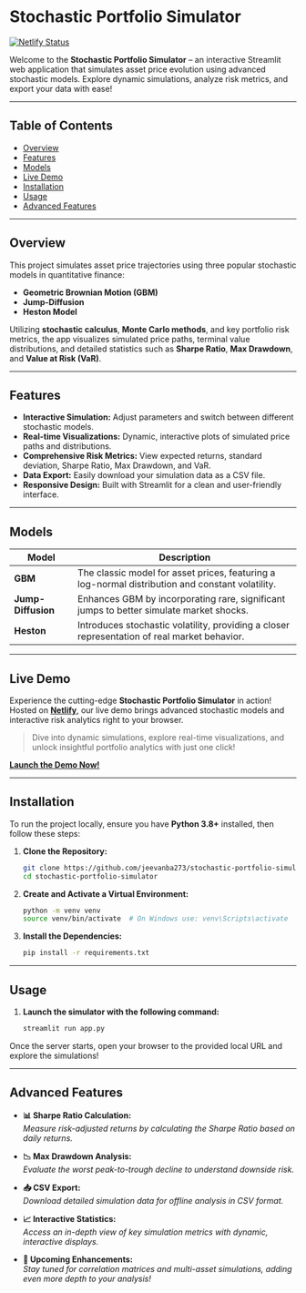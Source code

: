 # Stochastic Portfolio Simulator

[![Netlify Status](https://api.netlify.com/api/v1/badges/39718829-6fb7-4e7b-ac3a-635d6b0114d3/deploy-status)](https://app.netlify.com/sites/stochastic-portfolio-simulator/deploys)

Welcome to the **Stochastic Portfolio Simulator** – an interactive Streamlit web application that simulates asset price evolution using advanced stochastic models. Explore dynamic simulations, analyze risk metrics, and export your data with ease!

---

## Table of Contents

- [Overview](#overview)
- [Features](#features)
- [Models](#models)
- [Live Demo](#live-demo)
- [Installation](#installation)
- [Usage](#usage)
- [Advanced Features](#advanced-features)


---

## Overview

This project simulates asset price trajectories using three popular stochastic models in quantitative finance:

- **Geometric Brownian Motion (GBM)**
- **Jump-Diffusion**
- **Heston Model**

Utilizing **stochastic calculus**, **Monte Carlo methods**, and key portfolio risk metrics, the app visualizes simulated price paths, terminal value distributions, and detailed statistics such as **Sharpe Ratio**, **Max Drawdown**, and **Value at Risk (VaR)**.

---

## Features

- **Interactive Simulation:** Adjust parameters and switch between different stochastic models.
- **Real-time Visualizations:** Dynamic, interactive plots of simulated price paths and distributions.
- **Comprehensive Risk Metrics:** View expected returns, standard deviation, Sharpe Ratio, Max Drawdown, and VaR.
- **Data Export:** Easily download your simulation data as a CSV file.
- **Responsive Design:** Built with Streamlit for a clean and user-friendly interface.

---

## Models

| **Model**       | **Description**                                                                                                                                          |
|-----------------|----------------------------------------------------------------------------------------------------------------------------------------------------------|
| **GBM**         | The classic model for asset prices, featuring a log-normal distribution and constant volatility.                                                       |
| **Jump-Diffusion**  | Enhances GBM by incorporating rare, significant jumps to better simulate market shocks.                                                                  |
| **Heston**      | Introduces stochastic volatility, providing a closer representation of real market behavior.                                                              |

---

## Live Demo

Experience the cutting-edge **Stochastic Portfolio Simulator** in action! Hosted on [**Netlify**](https://stochastic-portfolio-simulator.netlify.app/), our live demo brings advanced stochastic models and interactive risk analytics right to your browser.

> Dive into dynamic simulations, explore real-time visualizations, and unlock insightful portfolio analytics with just one click!

[**Launch the Demo Now!**](https://stochastic-portfolio-simulator.netlify.app/)


---

## Installation

To run the project locally, ensure you have **Python 3.8+** installed, then follow these steps:

1. **Clone the Repository:**
   ```bash
   git clone https://github.com/jeevanba273/stochastic-portfolio-simulator.git
   cd stochastic-portfolio-simulator
2. **Create and Activate a Virtual Environment:**
    ```bash
    python -m venv venv 
    source venv/bin/activate  # On Windows use: venv\Scripts\activate
3. **Install the Dependencies:**
    ```bash
    pip install -r requirements.txt
---

## Usage

1. **Launch the simulator with the following command:**
    ```bash
    streamlit run app.py

Once the server starts, open your browser to the provided local URL and explore the simulations!

---

## Advanced Features

- **📊 Sharpe Ratio Calculation:**  
  *Measure risk-adjusted returns by calculating the Sharpe Ratio based on daily returns.*

- **📉 Max Drawdown Analysis:**  
  *Evaluate the worst peak-to-trough decline to understand downside risk.*

- **📥 CSV Export:**  
  *Download detailed simulation data for offline analysis in CSV format.*

- **📈 Interactive Statistics:**  
  *Access an in-depth view of key simulation metrics with dynamic, interactive displays.*

- **🚀 Upcoming Enhancements:**  
  *Stay tuned for correlation matrices and multi-asset simulations, adding even more depth to your analysis!*
